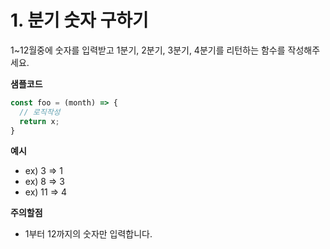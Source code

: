 # 1. 분기 숫자 구하기

1~12월중에 숫자를 입력받고 1분기, 2분기, 3분기, 4분기를 리턴하는 함수를 작성해주세요.

**샘플코드**

```jsx
const foo = (month) => {
  // 로직작성
  return x;
}
```

**예시**

- ex) 3 ⇒ 1
- ex) 8 ⇒ 3
- ex) 11 ⇒ 4

**주의할점**

- 1부터 12까지의 숫자만 입력합니다.